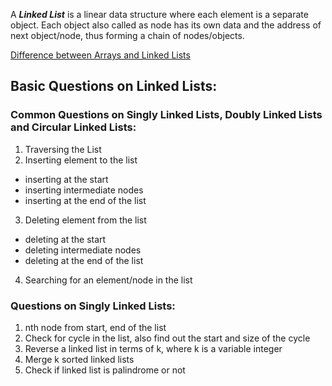 A **_Linked List_** is a linear data structure where each element is a separate object. Each object also called as node has its own data and the address of next object/node, thus forming a chain of nodes/objects.

[Difference between Arrays and Linked Lists](http://www.geeksforgeeks.org/linked-list-vs-array/)

## Basic Questions on Linked Lists:

### Common Questions on Singly Linked Lists, Doubly Linked Lists and Circular Linked Lists:

1. Traversing the List
2. Inserting element to the list
  * inserting at the start
  * inserting intermediate nodes
  * inserting at the end of the list
3. Deleting element from the list
  * deleting at the start
  * deleting intermediate nodes
  * deleting at the end of the list
4. Searching for an element/node in the list

### Questions on Singly Linked Lists:

1. nth node from start, end of the list
2. Check for cycle in the list, also find out the start and size of the cycle
3. Reverse a linked list in terms of k, where k is a variable integer
4. Merge k sorted linked lists
5. Check if linked list is palindrome or not